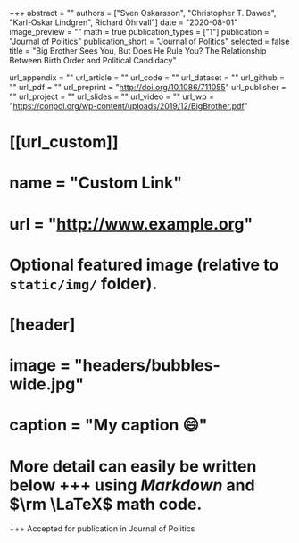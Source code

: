 +++
abstract = ""
authors = ["Sven Oskarsson", "Christopher T. Dawes", "Karl-Oskar Lindgren", Richard Öhrvall"]
date = "2020-08-01"
image_preview = ""
math = true
publication_types = ["1"]
publication = "Journal of Politics"
publication_short = "Journal of Politics"
selected = false
title = "Big Brother Sees You, But Does He Rule You? The Relationship Between Birth Order
and Political Candidacy"

url_appendix = ""
url_article = ""
url_code = ""
url_dataset = ""
url_github = ""
url_pdf = ""
url_preprint = "http://doi.org/10.1086/711055"
url_publisher  = ""
url_project = ""
url_slides = ""
url_video = ""
url_wp = "https://conpol.org/wp-content/uploads/2019/12/BigBrother.pdf"

# [[url_custom]]
# name = "Custom Link"
# url = "http://www.example.org"

# Optional featured image (relative to `static/img/` folder).
# [header]
# image = "headers/bubbles-wide.jpg"
# caption = "My caption :smile:"


# More detail can easily be written below +++ using *Markdown* and $\rm \LaTeX$ math code.
+++
Accepted for publication in Journal of Politics
